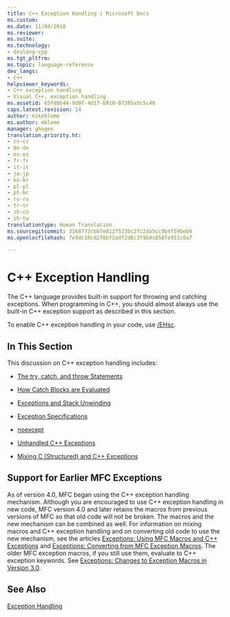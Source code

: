```yaml
---
title: C++ Exception Handling | Microsoft Docs
ms.custom: 
ms.date: 11/04/2016
ms.reviewer: 
ms.suite: 
ms.technology:
- devlang-cpp
ms.tgt_pltfrm: 
ms.topic: language-reference
dev_langs:
- C++
helpviewer_keywords:
- C++ exception handling
- Visual C++, exception handling
ms.assetid: 65f80b44-9d0f-4d17-b910-07205a5c5c40
caps.latest.revision: 14
author: mikeblome
ms.author: mblome
manager: ghogen
translation.priority.ht:
- cs-cz
- de-de
- es-es
- fr-fr
- it-it
- ja-jp
- ko-kr
- pl-pl
- pt-br
- ru-ru
- tr-tr
- zh-cn
- zh-tw
translationtype: Human Translation
ms.sourcegitcommit: 3168772cbb7e8127523bc2fc2da5cc9b4f59beb8
ms.openlocfilehash: 7e9dc10cd2f6bf2adf2d6c3f9b4c658fe933c0a7

---
```

# C++ Exception Handling
The C++ language provides built-in support for throwing and catching exceptions. When programming in C++, you should almost always use the built-in C++ exception support as described in this section.  
  
 To enable C++ exception handling in your code, use [/EHsc](../build/reference/eh-exception-handling-model.md).  
  
## In This Section  
 This discussion on C++ exception handling includes:  
  
-   [The try, catch, and throw Statements](../cpp/try-throw-and-catch-statements-cpp.md)  
  
-   [How Catch Blocks are Evaluated](../cpp/how-catch-blocks-are-evaluated-cpp.md)  
  
-   [Exceptions and Stack Unwinding](../cpp/exceptions-and-stack-unwinding-in-cpp.md)  
  
-   [Exception Specifications](../cpp/exception-specifications-throw-cpp.md)  
  
-   [noexcept](../cpp/noexcept-cpp.md)  
  
-   [Unhandled C++ Exceptions](../cpp/unhandled-cpp-exceptions.md)  
  
-   [Mixing C (Structured) and C++ Exceptions](../cpp/mixing-c-structured-and-cpp-exceptions.md)  
  
## Support for Earlier MFC Exceptions  
 As of version 4.0, MFC began using the C++ exception handling mechanism. Although you are encouraged to use C++ exception handling in new code, MFC version 4.0 and later retains the macros from previous versions of MFC so that old code will not be broken. The macros and the new mechanism can be combined as well. For information on mixing macros and C++ exception handling and on converting old code to use the new mechanism, see the articles [Exceptions: Using MFC Macros and C++ Exceptions](../mfc/exceptions-using-mfc-macros-and-cpp-exceptions.md) and [Exceptions: Converting from MFC Exception Macros](../mfc/exceptions-converting-from-mfc-exception-macros.md). The older MFC exception macros, if you still use them, evaluate to C++ exception keywords. See [Exceptions: Changes to Exception Macros in Version 3.0](../mfc/exceptions-changes-to-exception-macros-in-version-3-0.md).  
  
## See Also  
 [Exception Handling](../cpp/exception-handling-in-visual-cpp.md)


<!--HONumber=Jan17_HO1-->


